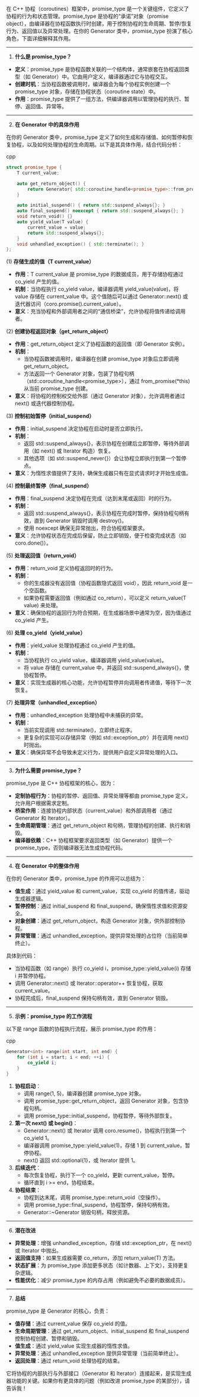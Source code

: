 在 C++ 协程（coroutines）框架中，promise_type 是一个关键组件，它定义了协程的行为和状态管理。promise_type 是协程的“承诺”对象（promise object），由编译器在协程函数执行时创建，用于控制协程的生命周期、暂停/恢复行为、返回值以及异常处理。在你的 Generator<T> 类中，promise_type 扮演了核心角色，下面详细解释其作用。

------

1. **什么是 promise_type？**

- **定义**：promise_type 是协程函数关联的一个结构体，通常嵌套在协程返回类型（如 Generator<T>）中。它由用户定义，编译器通过它与协程交互。
- **创建时机**：当协程函数被调用时，编译器会为每个协程实例创建一个 promise_type 对象，存储在协程状态（coroutine state）中。
- **作用**：promise_type 提供了一组方法，供编译器调用以管理协程的执行、暂停、返回值、异常等。

------

2. **在 Generator<T> 中的具体作用**

在你的 Generator<T> 类中，promise_type 定义了如何生成和存储值、如何暂停和恢复协程，以及如何处理协程的生命周期。以下是其具体作用，结合代码分析：

cpp

```cpp
struct promise_type {
    T current_value;

    auto get_return_object() {
        return Generator{ std::coroutine_handle<promise_type>::from_promise(*this) };
    }

    auto initial_suspend() { return std::suspend_always{}; }
    auto final_suspend() noexcept { return std::suspend_always{}; }
    void return_void() {}
    auto yield_value(T value) {
        current_value = value;
        return std::suspend_always{};
    }
    void unhandled_exception() { std::terminate(); }
};
```

(1) **存储生成的值（T current_value）**

- **作用**：T current_value 是 promise_type 的数据成员，用于存储协程通过 co_yield 产生的值。
- **机制**：当协程执行 co_yield value，编译器调用 yield_value(value)，将 value 存储在 current_value 中。这个值随后可以通过 Generator::next() 或迭代器访问（coro.promise().current_value）。
- **意义**：充当协程和外部调用者之间的“通信桥梁”，允许协程将值传递给调用者。

(2) **创建协程返回对象（get_return_object）**

- **作用**：get_return_object 定义了协程函数的返回值（即 Generator<T> 实例）。
- **机制**：
  - 当协程函数被调用时，编译器在创建 promise_type 对象后立即调用 get_return_object。
  - 方法返回一个 Generator 对象，包装了协程句柄（std::coroutine_handle<promise_type>），通过 from_promise(*this) 从当前 promise_type 创建。
- **意义**：将协程的控制权交给外部（通过 Generator 对象），允许调用者通过 next() 或迭代器控制协程。

(3) **控制初始暂停（initial_suspend）**

- **作用**：initial_suspend 决定协程在启动时是否立即执行。
- **机制**：
  - 返回 std::suspend_always{}，表示协程在创建后立即暂停，等待外部调用（如 next() 或 Iterator 构造）恢复。
  - 其他选项（如 std::suspend_never{}）会让协程立即执行到第一个暂停点。
- **意义**：为惰性求值提供了支持，确保生成器只有在显式请求时才开始生成值。

(4) **控制最终暂停（final_suspend）**

- **作用**：final_suspend 决定协程在完成（达到末尾或返回）时的行为。
- **机制**：
  - 返回 std::suspend_always{}，表示协程在完成时暂停，保持协程句柄有效，直到 Generator 销毁时调用 destroy()。
  - 使用 noexcept 确保无异常抛出，符合协程框架要求。
- **意义**：允许协程状态在完成后保留，防止立即销毁，便于检查完成状态（如 coro.done()）。

(5) **处理返回值（return_void）**

- **作用**：return_void 定义协程返回时的行为。
- **机制**：
  - 你的生成器没有返回值（协程函数隐式返回 void），因此 return_void 是一个空函数。
  - 如果协程需要返回值（例如通过 co_return），可以定义 return_value(T value) 来处理。
- **意义**：确保协程的返回行为符合预期，在生成器场景中通常为空，因为值通过 co_yield 产生。

(6) **处理 co_yield（yield_value）**

- **作用**：yield_value 处理协程通过 co_yield 产生的值。
- **机制**：
  - 当协程执行 co_yield value，编译器调用 yield_value(value)。
  - 将 value 存储在 current_value 中，并返回 std::suspend_always{}，使协程暂停。
- **意义**：实现生成器的核心功能，允许协程暂停并向调用者传递值，等待下一次恢复。

(7) **处理异常（unhandled_exception）**

- **作用**：unhandled_exception 处理协程中未捕获的异常。
- **机制**：
  - 当前实现调用 std::terminate()，立即终止程序。
  - 更复杂的实现可以存储异常（例如 std::exception_ptr）并在调用 next() 时抛出。
- **意义**：确保异常不会导致未定义行为，提供用户自定义异常处理的入口。

------

3. **为什么需要 promise_type？**

promise_type 是 C++ 协程框架的核心，因为：

- **定制协程行为**：协程的暂停、返回值、异常处理等都由 promise_type 定义，允许用户根据需求定制。
- **桥梁作用**：连接协程内部状态（current_value）和外部调用者（通过 Generator 和 Iterator）。
- **生命周期管理**：通过 get_return_object 和句柄，管理协程的创建、执行和销毁。
- **编译器依赖**：C++ 协程框架要求返回类型（如 Generator<T>）提供一个 promise_type，否则编译器无法生成协程代码。

------

4. **在 Generator<T> 中的整体作用**

在你的 Generator<T> 类中，promise_type 的作用可以总结为：

- **值生成**：通过 yield_value 和 current_value，实现 co_yield 的值传递，驱动生成器逻辑。
- **暂停控制**：通过 initial_suspend 和 final_suspend，确保惰性求值和资源安全。
- **对象创建**：通过 get_return_object，构造 Generator 对象，供外部控制协程。
- **异常管理**：通过 unhandled_exception，提供异常处理的占位符（当前简单终止）。

具体到代码：

- 当协程函数（如 range）执行 co_yield i，promise_type::yield_value(i) 存储 i 并暂停协程。
- 调用 Generator::next() 或 Iterator::operator++ 恢复协程，获取 current_value。
- 协程完成后，final_suspend 保持句柄有效，直到 Generator 销毁。

------

5. **示例：promise_type 的工作流程**

以下是 range 函数的协程执行流程，展示 promise_type 的作用：

cpp

```cpp
Generator<int> range(int start, int end) {
    for (int i = start; i < end; ++i) {
        co_yield i;
    }
}
```

1. **协程启动**：
   - 调用 range(1, 5)，编译器创建 promise_type 对象。
   - 调用 promise_type::get_return_object，返回 Generator 对象，包含协程句柄。
   - 调用 promise_type::initial_suspend，协程暂停，等待外部恢复。
2. **第一次 next() 或 begin()**：
   - Generator::next() 或 Iterator 调用 coro.resume()，协程执行到第一个 co_yield 1。
   - 编译器调用 promise_type::yield_value(1)，存储 1 到 current_value，暂停协程。
   - next() 返回 std::optional<T>{1}，或 Iterator 提供 1。
3. **后续迭代**：
   - 每次恢复协程，执行下一个 co_yield，更新 current_value，暂停。
   - 循环直到 i >= end，协程结束。
4. **协程结束**：
   - 协程到达末尾，调用 promise_type::return_void（空操作）。
   - 调用 promise_type::final_suspend，协程暂停，保持句柄有效。
   - Generator::~Generator 销毁句柄，释放资源。

------

6. **潜在改进**

- **异常处理**：增强 unhandled_exception，存储 std::exception_ptr，在 next() 或 Iterator 中抛出。
- **返回值支持**：如果生成器需要 co_return，添加 return_value(T) 方法。
- **状态扩展**：为 promise_type 添加更多状态（如计数器、上下文），支持更复杂逻辑。
- **性能优化**：减少 promise_type 的内存占用（例如避免不必要的数据成员）。

------

7. **总结**

promise_type 是 Generator<T> 的核心，负责：

- **值存储**：通过 current_value 保存 co_yield 的值。
- **生命周期管理**：通过 get_return_object、initial_suspend 和 final_suspend 控制协程创建、暂停和销毁。
- **值生成**：通过 yield_value 实现生成器的惰性求值。
- **异常处理**：通过 unhandled_exception 提供异常管理（当前简单终止）。
- **返回处理**：通过 return_void 处理协程的结束。

它将协程的内部执行与外部接口（Generator 和 Iterator）连接起来，是实现生成器功能的关键。如果你有更具体的问题（例如改进 promise_type 的某部分），请告诉我！